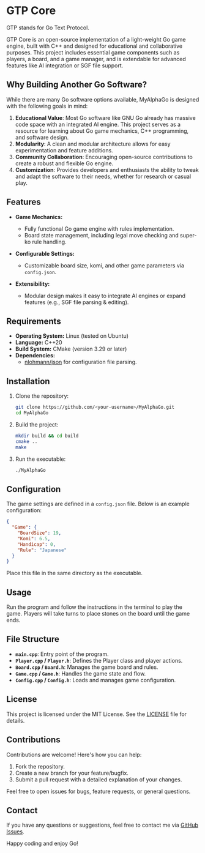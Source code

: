 # GTP Core

GTP stands for Go Text Protocol.

GTP Core is an open-source implementation of a light-weight Go game engine, built with C++ and designed for educational and collaborative purposes. This project includes essential game components such as players, a board, and a game manager, and is extendable for advanced features like AI integration or SGF file support.

## Why Building Another Go Software?

While there are many Go software options available, MyAlphaGo is designed with the following goals in mind:

1. **Educational Value**: Most Go software like GNU Go already has massive code space with an integrated AI engine. This project serves as a resource for learning about Go game mechanics, C++ programming, and software design.
2. **Modularity**: A clean and modular architecture allows for easy experimentation and feature additions.
3. **Community Collaboration**: Encouraging open-source contributions to create a robust and flexible Go engine.
4. **Customization**: Provides developers and enthusiasts the ability to tweak and adapt the software to their needs, whether for research or casual play.


## Features

- **Game Mechanics:**
  - Fully functional Go game engine with rules implementation.
  - Board state management, including legal move checking and super-ko rule handling.

- **Configurable Settings:**
  - Customizable board size, komi, and other game parameters via `config.json`.

- **Extensibility:**
  - Modular design makes it easy to integrate AI engines or expand features (e.g., SGF file parsing & editing).

## Requirements

- **Operating System:** Linux (tested on Ubuntu)
- **Language:** C++20
- **Build System:** CMake (version 3.29 or later)
- **Dependencies:**
  - [nlohmann/json](https://github.com/nlohmann/json) for configuration file parsing.

## Installation

1. Clone the repository:

   ```bash
   git clone https://github.com/<your-username>/MyAlphaGo.git
   cd MyAlphaGo
   ```

2. Build the project:

   ```bash
   mkdir build && cd build
   cmake ..
   make
   ```

3. Run the executable:

   ```bash
   ./MyAlphaGo
   ```

## Configuration

The game settings are defined in a `config.json` file. Below is an example configuration:

```json
{
  "Game": {
    "BoardSize": 19,
    "Komi": 6.5,
    "Handicap": 0,
    "Rule": "Japanese"
  }
}
```

Place this file in the same directory as the executable.

## Usage

Run the program and follow the instructions in the terminal to play the game. Players will take turns to place stones on the board until the game ends.

## File Structure

- **`main.cpp`**: Entry point of the program.
- **`Player.cpp` / `Player.h`**: Defines the Player class and player actions.
- **`Board.cpp` / `Board.h`**: Manages the game board and rules.
- **`Game.cpp` / `Game.h`**: Handles the game state and flow.
- **`Config.cpp` / `Config.h`**: Loads and manages game configuration.

## License

This project is licensed under the MIT License. See the [LICENSE](LICENSE) file for details.

## Contributions

Contributions are welcome! Here's how you can help:

1. Fork the repository.
2. Create a new branch for your feature/bugfix.
3. Submit a pull request with a detailed explanation of your changes.

Feel free to open issues for bugs, feature requests, or general questions.

## Contact

If you have any questions or suggestions, feel free to contact me via [GitHub Issues](https://github.com/<Nana-YG>/MyAlphaGo/issues).

Happy coding and enjoy Go!
